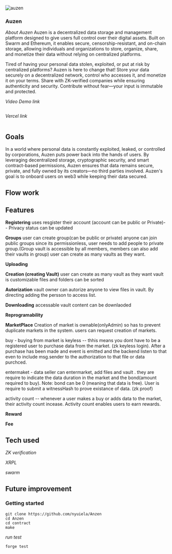 
![auzen](https://github.com/user-attachments/assets/684a61d1-d0cc-4a33-8155-87a89aedaddb)

### Auzen

*About Auzen*
Auzen is a decentralized data storage and management platform designed to give users full control over their digital assets. 
Built on Swarm and Ethereum, it enables secure, censorship-resistant, and on-chain storage, allowing individuals and organizations to store,
organize, share, and monetize their data without relying on centralized platforms.

Tired of having your personal data stolen, exploited, or put at risk by centralized platforms? Auzen is here to change that! Store your data securely on a decentralized network, control who accesses it, and monetize it on your terms. Share with ZK-verified companies while ensuring authenticity and security. Contribute without fear—your input is immutable and protected. 

*Video Demo link*
```
```
*Vercel link*
```
```

## Goals
In a world where personal data is constantly exploited, leaked, or controlled by corporations, Auzen puts power back into the hands of users. 
By leveraging decentralized storage, cryptographic security, and smart contract-based permissions, Auzen ensures that data remains secure, private, and fully owned by its creators—no third parties involved.
Auzen's goal is to onboard users on web3 while keeping their data secured. 

## Flow work


## Features

**Registering** 
uses resgister their account (account can be public or Private)-- Privacy status can be updated

**Groups**
user can create group(can be public or private) anyone can join public groups since its permissionless, user needs to add people to private group.(Group vault is accessible by all members, members can also add their vaults in group) user can create as many vaults as they want.

**Uploading**

**Creation (creating Vault)**
user can create as many vault as they want
vault is customizable 
files and folders can be sorted 

**Autorization**
vault owner can autorize anyone to view files in vault. By directing adding the persson to access list.

**Downloading**
accessable vault content can be downlaoded 

**Reprogramability**

**MarketPlace**
Creation of market is ownable(onlyAdmin) so has to prevent duplicate markets in the system.
users can request creation of markets.

buy - buying from market is keyless -- thhis means you dont have to be a registered user to purchase data from the market. (zk keyless login). After a purchase has been made and event is emitted and the backend listen to that even to include msg.sender to the authorization to that file or data purchced. 

entermaket - data seller can entermarket, add files and vault . they are require to indicate the data duration in the market and the bond(amount required to buy). Note: bond can be 0 (meaning that data is free). User is require to submit a witnessHash to prove existance of data. (zk proof)

activity count -- whenever a user makes a buy or adds data to the market, their activity count incease. Activity count enables users to earn rewards.

**Reward**

**Fee**

## Tech used

*ZK verification*

*XRPL*

*swarm*


## Future improvement

### Getting started

```
git clone https://github.com/nyuiela/Anzen
cd Anzen
cd contract
make
```

*run test*
```
forge test
```

